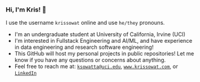### Hi, I'm Kris! 👋
I use the username `krissowat` online and use `he/they` pronouns.
- I'm an undergraduate student at University of California, Irvine (UCI)
- I'm interested in Fullstack Engineering and AI/ML, and have experience in data engineering and research software engineering!
- This GitHub will host my personal projects in public repositories! Let me know if you have any questions or concerns about anything.
- Feel free to reach me at: [`ksowatta@uci.edu`](ksowatta@uci.edu), [`www.krissowat.com`](https://www.krissowat.com), or [`LinkedIn`](https://www.linkedin.com/in/krissowat)


<!--
**krissowat/krissowat** is a ✨ _special_ ✨ repository because its `README.md` (this file) appears on your GitHub profile.

Here are some ideas to get you started:

- 🔭 I’m currently working on ...
- 🌱 I’m currently learning ...
- 👯 I’m looking to collaborate on ...
- 🤔 I’m looking for help with ...
- 💬 Ask me about ...
- 📫 How to reach me: ...
- 😄 Pronouns: ...
- ⚡ Fun fact: ...
-->
